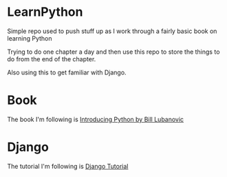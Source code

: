 # LearnPython
Simple repo used to push stuff up as I work through a fairly basic book on learning Python

Trying to do one chapter a day and then use this repo to store the things to do from the end of the chapter.

Also using this to get familiar with Django. 

# Book
The book I'm following is [Introducing Python by Bill Lubanovic](https://learning.oreilly.com/library/view/introducing-python/9781449361167/)

# Django
The tutorial I'm following is [Django Tutorial](https://docs.djangoproject.com/en/2.2/intro/tutorial01/)